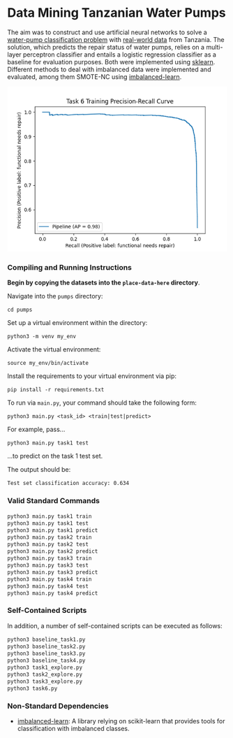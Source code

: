 # Data Mining Tanzanian Water Pumps

The aim was to construct and use artificial neural networks to solve a [water-pump classification problem](https://www.worldbank.org/en/news/press-release/2018/03/20/improving-water-supply-and-sanitation-can-help-tanzania-achieve-its-human-development-goals) with [real-world data](https://www.drivendata.org/competitions/7/pump-it-up-data-mining-the-water-table/) from Tanzania. The solution, which predicts the repair status of water pumps, relies on a multi-layer perceptron classifier and entails a logistic regression classifier as a baseline for evaluation purposes. Both were implemented using [sklearn](https://scikit-learn.org/). Different methods to deal with imbalanced data were implemented and evaluated, among them SMOTE-NC using [imbalanced-learn](https://imbalanced-learn.org/).

![p-r_task6](res/p-r_task6.png)

### Compiling and Running Instructions

**Begin by copying the datasets into the `place-data-here` directory**.

Navigate into the ```pumps``` directory:
```shell script
cd pumps
```

Set up a virtual environment within the directory:
```shell script
python3 -m venv my_env
```

Activate the virtual environment:
```shell script
source my_env/bin/activate
```

Install the requirements to your virtual environment via pip:
```shell script
pip install -r requirements.txt
```

To run via ```main.py```, your command should take the following form:
```shell script
python3 main.py <task_id> <train|test|predict>
```

For example, pass...
```shell script
python3 main.py task1 test
```
...to predict on the task 1 test set.

The output should be:
```shell script
Test set classification accuracy: 0.634
```

### Valid Standard Commands

```shell script
python3 main.py task1 train
python3 main.py task1 test
python3 main.py task1 predict
python3 main.py task2 train
python3 main.py task2 test
python3 main.py task2 predict
python3 main.py task3 train
python3 main.py task3 test
python3 main.py task3 predict
python3 main.py task4 train
python3 main.py task4 test
python3 main.py task4 predict
```


### Self-Contained Scripts

In addition, a number of self-contained scripts can be executed as follows:

```shell script
python3 baseline_task1.py
python3 baseline_task2.py
python3 baseline_task3.py
python3 baseline_task4.py
python3 task1_explore.py
python3 task2_explore.py
python3 task3_explore.py
python3 task6.py
```

### Non-Standard Dependencies
- [imbalanced-learn](https://imbalanced-learn.org/): A library relying on scikit-learn that provides tools for classification with imbalanced classes.
